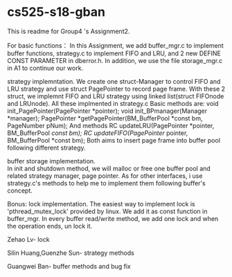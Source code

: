 # cs525-s18-gban
This is readme for Group4 's Assignment2.

For basic functions：
In this Assignment, we add buffer_mgr.c to implement buffer functions, strategy.c to implement FIFO and LRU, and 2 new DEFINE CONST PARAMETER in dberror.h.
In addition, we use the file storage_mgr.c in A1 to continue our work.

strategy implemntation.
We create one struct-Manager to control FIFO and LRU strategy and use struct PagePointer to record page frame. With these 2 struct, we implemnt FIFO and LRU strategy using linked list(struct FIFOnode and LRUnode). All these implmented in strategy.c
Basic methods are:
	void init_PagePointer(PagePointer *pointer);
	void init_BPmanager(Manager *manager);
	PagePointer *getPagePointer(BM_BufferPool *const bm, PageNumber pNum);
And methods 
	RC updateLRU(PagePointer *pointer, BM_BufferPool *const bm);
	RC updateFIFO(PagePointer* pointer, BM_BufferPool *const bm);
Both aims to insert page frame into buffer pool following different strategy.

buffer storage implementation. 	
In init and shutdown method, we will malloc or free one buffer pool and related strategy manager, page pointer.
As for other interfaces, i use strategy.c's methods to help me to implement them following buffer's concept.

Bonus: lock implementation.
The easiest way to implement lock is 'pthread_mutex_lock' provided by linux. We add it as const function in buffer_mgr. In every buffer read/write method, we add one lock and when the operation ends, un lock it.




Zehao Lv- lock

Silin Huang,Guenzhe Sun- strategy methods

Guangwei Ban- buffer methods and bug fix
